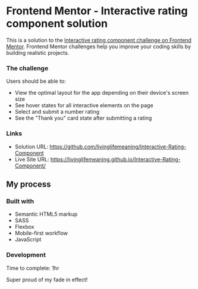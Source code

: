 # Frontend Mentor - Interactive rating component solution

This is a solution to the [Interactive rating component challenge on Frontend Mentor](https://www.frontendmentor.io/challenges/interactive-rating-component-koxpeBUmI). Frontend Mentor challenges help you improve your coding skills by building realistic projects. 

### The challenge

Users should be able to:

- View the optimal layout for the app depending on their device's screen size
- See hover states for all interactive elements on the page
- Select and submit a number rating
- See the "Thank you" card state after submitting a rating


### Links

- Solution URL: https://github.com/livinglifemeaning/Interactive-Rating-Component
- Live Site URL: https://livinglifemeaning.github.io/Interactive-Rating-Component/

## My process

### Built with

- Semantic HTML5 markup
- SASS
- Flexbox
- Mobile-first workflow
- JavaScript

### Development

Time to complete: 1hr 

Super proud of my fade in effect! 
